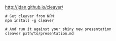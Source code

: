 
http://jdan.github.io/cleaver/

```
# Get cleaver from NPM
npm install -g cleaver

# And run it against your shiny new presentation
cleaver path/to/presentation.md
```
